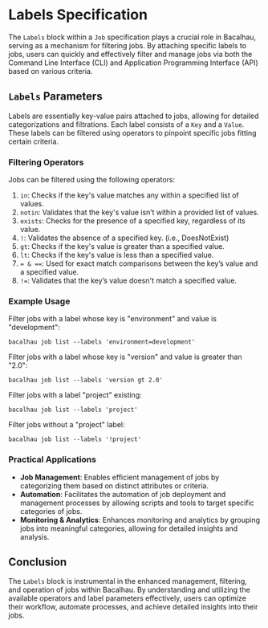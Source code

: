 # Labels Specification

The `Labels` block within a `Job` specification plays a crucial role in Bacalhau, serving as a mechanism for filtering jobs. By attaching specific labels to jobs, users can quickly and effectively filter and manage jobs via both the Command Line Interface (CLI) and Application Programming Interface (API) based on various criteria.

## `Labels` Parameters

Labels are essentially key-value pairs attached to jobs, allowing for detailed categorizations and filtrations. Each label consists of a `Key` and a `Value`. These labels can be filtered using operators to pinpoint specific jobs fitting certain criteria.

### Filtering Operators

Jobs can be filtered using the following operators:

1. `in`: Checks if the key's value matches any within a specified list of values.
2. `notin`: Validates that the key's value isn’t within a provided list of values.
3. `exists`: Checks for the presence of a specified key, regardless of its value.
4. `!`: Validates the absence of a specified key. (i.e., DoesNotExist)
5. `gt`: Checks if the key's value is greater than a specified value.
6. `lt`: Checks if the key's value is less than a specified value.
7. `= & ==`: Used for exact match comparisons between the key’s value and a specified value.
8. `!=`: Validates that the key’s value doesn't match a specified value.

### Example Usage

Filter jobs with a label whose key is "environment" and value is "development":

```shell
bacalhau job list --labels 'environment=development'
```

Filter jobs with a label whose key is "version" and value is greater than "2.0":

```shell
bacalhau job list --labels 'version gt 2.0'
```

Filter jobs with a label "project" existing:

```shell
bacalhau job list --labels 'project'
```

Filter jobs without a "project" label:

```shell
bacalhau job list --labels '!project'
```

### Practical Applications

* **Job Management**: Enables efficient management of jobs by categorizing them based on distinct attributes or criteria.
* **Automation**: Facilitates the automation of job deployment and management processes by allowing scripts and tools to target specific categories of jobs.
* **Monitoring & Analytics**: Enhances monitoring and analytics by grouping jobs into meaningful categories, allowing for detailed insights and analysis.

## Conclusion

The `Labels` block is instrumental in the enhanced management, filtering, and operation of jobs within Bacalhau. By understanding and utilizing the available operators and label parameters effectively, users can optimize their workflow, automate processes, and achieve detailed insights into their jobs.
